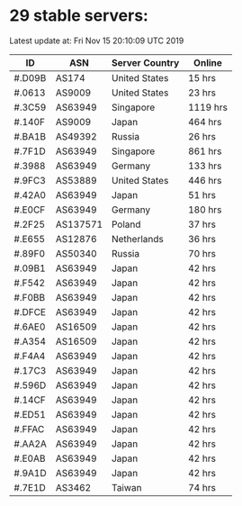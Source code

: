 # 29 stable servers:

Latest update at: Fri Nov 15 20:10:09 UTC 2019

| ID | ASN | Server Country | Online |
| -- | --- | -------------- | ------ |
| #.D09B | AS174 | United States | 15 hrs |
| #.0613 | AS9009 | United States | 23 hrs |
| #.3C59 | AS63949 | Singapore | 1119 hrs |
| #.140F | AS9009 | Japan | 464 hrs |
| #.BA1B | AS49392 | Russia | 26 hrs |
| #.7F1D | AS63949 | Singapore | 861 hrs |
| #.3988 | AS63949 | Germany | 133 hrs |
| #.9FC3 | AS53889 | United States | 446 hrs |
| #.42A0 | AS63949 | Japan | 51 hrs |
| #.E0CF | AS63949 | Germany | 180 hrs |
| #.2F25 | AS137571 | Poland | 37 hrs |
| #.E655 | AS12876 | Netherlands | 36 hrs |
| #.89F0 | AS50340 | Russia | 70 hrs |
| #.09B1 | AS63949 | Japan | 42 hrs |
| #.F542 | AS63949 | Japan | 42 hrs |
| #.F0BB | AS63949 | Japan | 42 hrs |
| #.DFCE | AS63949 | Japan | 42 hrs |
| #.6AE0 | AS16509 | Japan | 42 hrs |
| #.A354 | AS16509 | Japan | 42 hrs |
| #.F4A4 | AS63949 | Japan | 42 hrs |
| #.17C3 | AS63949 | Japan | 42 hrs |
| #.596D | AS63949 | Japan | 42 hrs |
| #.14CF | AS63949 | Japan | 42 hrs |
| #.ED51 | AS63949 | Japan | 42 hrs |
| #.FFAC | AS63949 | Japan | 42 hrs |
| #.AA2A | AS63949 | Japan | 42 hrs |
| #.E0AB | AS63949 | Japan | 42 hrs |
| #.9A1D | AS63949 | Japan | 42 hrs |
| #.7E1D | AS3462 | Taiwan | 74 hrs |

